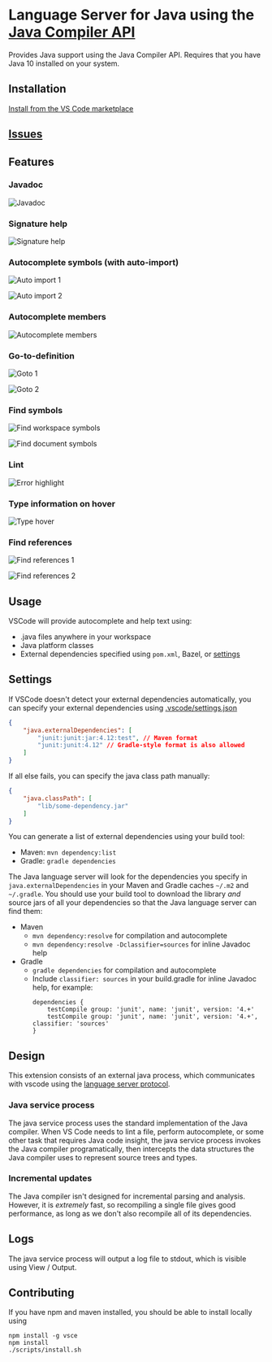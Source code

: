 # Language Server for Java using the [Java Compiler API](https://docs.oracle.com/javase/7/docs/api/javax/tools/JavaCompiler.html)

Provides Java support using the Java Compiler API.
Requires that you have Java 10 installed on your system.

## Installation

[Install from the VS Code marketplace](https://marketplace.visualstudio.com/items?itemName=georgewfraser.vscode-javac)

## [Issues](https://github.com/georgewfraser/vscode-javac/issues)

## Features

### Javadoc

![Javadoc](images/Javadoc.png)

### Signature help

![Signature help](images/SignatureHelp.png)

### Autocomplete symbols (with auto-import)

![Auto import 1](images/AutoImport1.png)

![Auto import 2](images/AutoImport2.png)

### Autocomplete members

![Autocomplete members](images/AutocompleteMembers.png)

### Go-to-definition

![Goto 1](images/Goto1.png)

![Goto 2](images/Goto2.png)

### Find symbols

![Find workspace symbols](images/FindWorkspaceSymbols.png)

![Find document symbols](images/FindDocumentSymbols.png)

### Lint

![Error highlight](images/ErrorHighlight.png)

### Type information on hover

![Type hover](images/TypeHover.png)

### Find references

![Find references 1](images/FindReferences1.png)

![Find references 2](images/FindReferences2.png)

## Usage

VSCode will provide autocomplete and help text using:
* .java files anywhere in your workspace
* Java platform classes
* External dependencies specified using `pom.xml`, Bazel, or [settings](#Settings)

## Settings

If VSCode doesn't detect your external dependencies automatically, 
you can specify your external dependencies using [.vscode/settings.json](https://code.visualstudio.com/docs/getstarted/settings)

```json
{
    "java.externalDependencies": [
        "junit:junit:jar:4.12:test", // Maven format
        "junit:junit:4.12" // Gradle-style format is also allowed
    ]
}
```

If all else fails, you can specify the java class path manually:

```json
{
    "java.classPath": [
        "lib/some-dependency.jar"
    ]
}
```

You can generate a list of external dependencies using your build tool:
* Maven: `mvn dependency:list` 
* Gradle: `gradle dependencies`

The Java language server will look for the dependencies you specify in `java.externalDependencies` in your Maven and Gradle caches `~/.m2` and `~/.gradle`.
You should use your build tool to download the library *and* source jars of all your dependencies so that the Java language server can find them:
* Maven
  * `mvn dependency:resolve` for compilation and autocomplete
  * `mvn dependency:resolve -Dclassifier=sources` for inline Javadoc help
* Gradle
  * `gradle dependencies` for compilation and autocomplete
  * Include `classifier: sources` in your build.gradle for inline Javadoc help, for example:
    ```
    dependencies {
        testCompile group: 'junit', name: 'junit', version: '4.+'
        testCompile group: 'junit', name: 'junit', version: '4.+', classifier: 'sources'
    }
    ```
    
## Design

This extension consists of an external java process, 
which communicates with vscode using the [language server protocol](https://github.com/Microsoft/vscode-languageserver-protocol). 

### Java service process

The java service process uses the standard implementation of the Java compiler.
When VS Code needs to lint a file, perform autocomplete, 
or some other task that requires Java code insight,
the java service process invokes the Java compiler programatically,
then intercepts the data structures the Java compiler uses to represent source trees and types.

### Incremental updates

The Java compiler isn't designed for incremental parsing and analysis.
However, it is *extremely* fast, so recompiling a single file gives good performance,
as long as we don't also recompile all of its dependencies.

## Logs

The java service process will output a log file to stdout, which is visible using View / Output.

## Contributing

If you have npm and maven installed,
you should be able to install locally using 

    npm install -g vsce
    npm install
    ./scripts/install.sh